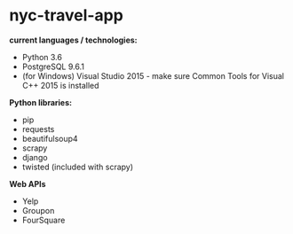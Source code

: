 #
**nyc-travel-app**
==================
**current languages / technologies:**

- Python 3.6
- PostgreSQL 9.6.1
- (for Windows) Visual Studio 2015 - make sure Common Tools for Visual C++ 2015 is installed

**Python libraries:**

- pip
- requests
- beautifulsoup4
- scrapy
- django
- twisted (included with scrapy)

**Web APIs**

- Yelp
- Groupon
- FourSquare